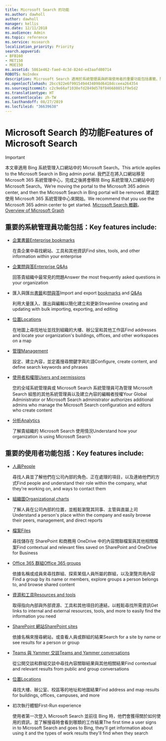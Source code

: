 ```yaml
---
title: Microsoft Search 的功能
ms.author: dawholl
author: dawholl
manager: kellis
ms.date: 12/11/2018
ms.audience: Admin
ms.topic: reference
ms.service: mssearch
localization_priority: Priority
search.appverid:
- BFB160
- MET150
- MOE150
ms.assetid: 5861e462-faed-4c3d-824d-ed3aafd80714
ROBOTS: NoIndex
description: Microsoft Search 適用於系統管理員與終端使用者的重要功能包括書籤、問與答，以及管理與資料深入解析
ms.openlocfilehash: 2bcc922e6f9915494434098d6418dcceea264354
ms.sourcegitcommit: c2c9e66af1038efd2849d578f846680851f9e5d2
ms.translationtype: HT
ms.contentlocale: zh-TW
ms.lasthandoff: 08/27/2019
ms.locfileid: "36639638"
---
```

# <a name="features-of-microsoft-search"></a><span data-ttu-id="e822d-103">Microsoft Search 的功能</span><span class="sxs-lookup"><span data-stu-id="e822d-103">Features of Microsoft Search</span></span>

> [!IMPORTANT]
> <span data-ttu-id="e822d-104">本文章適用 Bing 系統管理入口網站中的 Microsoft Search。</span><span class="sxs-lookup"><span data-stu-id="e822d-104">This article applies to the Microsoft Search in Bing admin portal.</span></span> <span data-ttu-id="e822d-105">我們正在將入口網站移至 Microsoft 365 系統管理中心，完成之後將會移除 Bing 系統管理入口網站中的 Microsoft Search。</span><span class="sxs-lookup"><span data-stu-id="e822d-105">We’re moving the portal to the Microsoft 365 admin center, and then the Microsoft Search in Bing portal will be removed.</span></span> <span data-ttu-id="e822d-106">建議您使用 Microsoft 365 系統管理中心來開始。</span><span class="sxs-lookup"><span data-stu-id="e822d-106">We recommend that you use the Microsoft 365 admin center to get started.</span></span> <span data-ttu-id="e822d-107">[Microsoft Search 概觀](overview-microsoft-search.md)。</span><span class="sxs-lookup"><span data-stu-id="e822d-107">[Overview of Microsoft Graph](overview-microsoft-search.md)</span></span>

## <a name="key-admin-features-include"></a><span data-ttu-id="e822d-108">重要的系統管理員功能包括：</span><span class="sxs-lookup"><span data-stu-id="e822d-108">Key features include:</span></span>

- [<span data-ttu-id="e822d-109">企業書籤</span><span class="sxs-lookup"><span data-stu-id="e822d-109">Enterprise bookmarks</span></span>](create-and-manage-bookmarks.md)
    
    <span data-ttu-id="e822d-110">在貴企業中尋找網站、工具和其他資訊</span><span class="sxs-lookup"><span data-stu-id="e822d-110">Find sites, tools, and other information within your enterprise</span></span>
    
- [<span data-ttu-id="e822d-111">企業問與答</span><span class="sxs-lookup"><span data-stu-id="e822d-111">Enterprise Q&As</span></span>](create-and-manage-qas.md)
    
    <span data-ttu-id="e822d-112">回答貴組織中最常見的問題</span><span class="sxs-lookup"><span data-stu-id="e822d-112">Answer the most frequently asked questions in your organization</span></span>
    
- <span data-ttu-id="e822d-113">匯入與匯出[書籤](bulk-create-bookmarks.md)和[問與答](bulk-create-qas.md)</span><span class="sxs-lookup"><span data-stu-id="e822d-113">Import and export [bookmarks](bulk-create-bookmarks.md) and [Q&As](bulk-create-qas.md)</span></span>
    
    <span data-ttu-id="e822d-114">利用大量匯入、匯出與編輯以簡化建立和更新</span><span class="sxs-lookup"><span data-stu-id="e822d-114">Streamline creating and updating with bulk importing, exporting, and editing</span></span>

- [<span data-ttu-id="e822d-115">位置</span><span class="sxs-lookup"><span data-stu-id="e822d-115">Locations</span></span>](locations.md)
    
    <span data-ttu-id="e822d-116">在地圖上尋找地址並找到組織的大樓、辦公室和其他工作區</span><span class="sxs-lookup"><span data-stu-id="e822d-116">Find addresses and locate your organization's buildings, offices, and other workspaces on a map</span></span>
    
- [<span data-ttu-id="e822d-117">管理</span><span class="sxs-lookup"><span data-stu-id="e822d-117">Management</span></span>](set-up-microsoft-search.md)
    
    <span data-ttu-id="e822d-118">設定、建立內容，並定義搜尋關鍵字與片語</span><span class="sxs-lookup"><span data-stu-id="e822d-118">Configure, create content, and define search keywords and phrases</span></span>
    
- [<span data-ttu-id="e822d-119">使用者和權限</span><span class="sxs-lookup"><span data-stu-id="e822d-119">Users and permissions</span></span>](add-users.md)
    
    <span data-ttu-id="e822d-120">您的全域系統管理員或 Microsoft Search 系統管理員可為管理 Microsoft Search 組態的其他系統管理員以及建立內容的編輯者授權</span><span class="sxs-lookup"><span data-stu-id="e822d-120">Your Global Administrator or Microsoft Search administrator authorizes additional admins who manage the Microsoft Search configuration and editors who create content</span></span>
    
- [<span data-ttu-id="e822d-121">分析</span><span class="sxs-lookup"><span data-stu-id="e822d-121">Analytics</span></span>](get-insights.md) 
    
    <span data-ttu-id="e822d-122">了解貴組織的 Microsoft Search 使用情況</span><span class="sxs-lookup"><span data-stu-id="e822d-122">Understand how your organization is using Microsoft Search</span></span> 
    
## <a name="key-end-user-features-include"></a><span data-ttu-id="e822d-123">重要的使用者功能包括：</span><span class="sxs-lookup"><span data-stu-id="e822d-123">Key features include:</span></span>

- [<span data-ttu-id="e822d-124">人員</span><span class="sxs-lookup"><span data-stu-id="e822d-124">People</span></span>](use/find-people-and-groups.md)
    
    <span data-ttu-id="e822d-125">尋找人員並了解他們在公司內部的角色、正在處理的項目，以及連絡他們的方式</span><span class="sxs-lookup"><span data-stu-id="e822d-125">Find people and understand their role within the company, what they're working on, and ways to contact them</span></span>
    
- [<span data-ttu-id="e822d-126">組織圖</span><span class="sxs-lookup"><span data-stu-id="e822d-126">Organizational charts</span></span>](use/find-people-and-groups.md)
    
    <span data-ttu-id="e822d-127">了解人員在公司內部的位置，並輕鬆瀏覽其同事、主管與直屬上司</span><span class="sxs-lookup"><span data-stu-id="e822d-127">Understand a person's place within the company and easily browse their peers, management, and direct reports</span></span>
    
- [<span data-ttu-id="e822d-128">檔案</span><span class="sxs-lookup"><span data-stu-id="e822d-128">Files</span></span>](use/find-files.md)
    
    <span data-ttu-id="e822d-129">尋找儲存在 SharePoint 和商務用 OneDrive 中的內容關聯檔案與其他相關檔案</span><span class="sxs-lookup"><span data-stu-id="e822d-129">Find contextual and relevant files saved on SharePoint and OneDrive for Business</span></span>
    
- [<span data-ttu-id="e822d-130">Office 365 群組</span><span class="sxs-lookup"><span data-stu-id="e822d-130">Office 365 groups</span></span>](use/find-people-and-groups.md)
    
    <span data-ttu-id="e822d-131">依據名稱或成員來尋找群組、探索某個人員所屬的群組，以及瀏覽共用內容</span><span class="sxs-lookup"><span data-stu-id="e822d-131">Find a group by its name or members, explore groups a person belongs to, and browse shared content</span></span>
    
- [<span data-ttu-id="e822d-132">資源和工具</span><span class="sxs-lookup"><span data-stu-id="e822d-132">Resources and tools</span></span>](use/find-resources-tools-and-more.md)
    
    <span data-ttu-id="e822d-133">取得指向內部與外部資源、工具和其他項目的連結，以輕鬆尋找所需資訊</span><span class="sxs-lookup"><span data-stu-id="e822d-133">Get links to internal and external resources, tools, and more to easily find the information you need</span></span>
    
- [<span data-ttu-id="e822d-134">SharePoint 網站</span><span class="sxs-lookup"><span data-stu-id="e822d-134">SharePoint sites</span></span>](use/find-sharepoint-sites.md)
    
    <span data-ttu-id="e822d-135">依據名稱來搜尋網站，或查看人員或群組的結果</span><span class="sxs-lookup"><span data-stu-id="e822d-135">Search for a site by name or see results for a person or group</span></span>
    
- [<span data-ttu-id="e822d-136">Teams 與 Yammer 交談</span><span class="sxs-lookup"><span data-stu-id="e822d-136">Teams and Yammer conversations</span></span>](use/find-conversations.md)
    
    <span data-ttu-id="e822d-137">從公開交談和群組交談中尋找內容關聯結果與其他相關結果</span><span class="sxs-lookup"><span data-stu-id="e822d-137">Find contextual and relevant results from public and group conversations</span></span>

- [<span data-ttu-id="e822d-138">位置</span><span class="sxs-lookup"><span data-stu-id="e822d-138">Locations</span></span>](use/find-locations.md)
    
    <span data-ttu-id="e822d-139">尋找大樓、辦公室、校區等的地址和地圖結果</span><span class="sxs-lookup"><span data-stu-id="e822d-139">Find address and map results for buildings, offices, campuses, and more</span></span>
    
- <span data-ttu-id="e822d-140">初次執行體驗</span><span class="sxs-lookup"><span data-stu-id="e822d-140">First-Run experience</span></span>
    
    <span data-ttu-id="e822d-141">使用者第一次登入 Microsoft Search 並前往 Bing 時，他們會獲得關於如何使用的資訊，並了解搜尋時會看到哪類的工作結果</span><span class="sxs-lookup"><span data-stu-id="e822d-141">The first time a user signs in to Microsoft Search and goes to Bing, they'll get information about using it and the types of work results they'll find when they search</span></span>